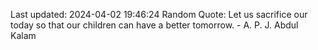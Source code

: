 Last updated: 2024-04-02 19:46:24
Random Quote: Let us sacrifice our today so that our children can have a better tomorrow. - A. P. J. Abdul Kalam